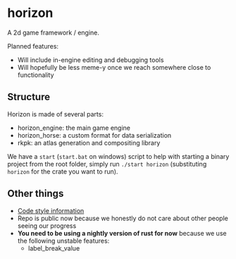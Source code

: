 # horizon
A 2d game framework / engine.

Planned features:
- Will include in-engine editing and debugging tools
- Will hopefully be less meme-y once we reach somewhere close to functionality

## Structure
Horizon is made of several parts:
- horizon_engine: the main game engine
- horizon_horse: a custom format for data serialization
- rkpk: an atlas generation and compositing library

We have a `start` (`start.bat` on windows) script to help with starting a binary project from the root folder, simply run `./start horizon` (substituting `horizon` for the crate you want to run).

## Other things

- [Code style information](./style_guide.md)
- Repo is public now because we honestly do not care about other people seeing our progress
- **You need to be using a nightly version of rust for now** because we use the following unstable features:
  - label_break_value
